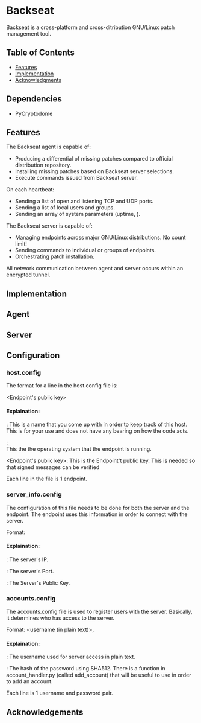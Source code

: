 # Backseat
Backseat is a cross-platform and cross-ditribution GNU/Linux patch management tool.

## Table of Contents
- [Features](#features)
- [Implementation](#implementation)
- [Acknowledgments](#acknowledgments)

## Dependencies
- PyCryptodome

## Features

The Backseat agent is capable of:
- Producing a differential of missing patches compared to official distribution repository.
- Installing missing patches based on Backseat server selections.  
- Execute commands issued from Backseat server.  

On each heartbeat:  
- Sending a list of open and listening TCP and UDP ports.  
- Sending a list of local users and groups.  
- Sending an array of system parameters (uptime, ).  

The Backseat server is capable of:  
-  Managing endpoints across major GNU/Linux distributions. No count limit!  
-  Sending commands to individual or groups of endpoints.  
-  Orchestrating patch installation.  

All network communication between agent and server occurs within an encrypted tunnel.

## Implementation

## Agent

## Server

## Configuration
### host.config
The format for a line in the host.config file is:

<Endpoint Name> <Endpoint OS> <Endpoint's public key>

#### Explaination:
<Endpoint Name>:
This is a name that you come up with in order to keep track of this
host. This is for your use and does not have any bearing on how the
code acts.

<Endpoint OS>:	 
This the the operating system that the endpoint is running.

<Endpoint's public key>:
This is the Endpoint't public key. This is needed so that signed
messages can be verified

Each line in the file is 1 endpoint.

### server_info.config
The configuration of this file needs to be done for both the server and the
endpoint. The endpoint uses this information in order to connect with the
server.

Format:
<Server IP> <Server Port> <Server Public Key>

#### Explaination:
<Server IP>: The server's IP.

<Server Port>: The server's Port.

<Server Public Key>: The Server's Public Key.

### accounts.config
The accounts.config file is used to register users with the server. Basically,
it determines who has access to the server.

Format:
<username (in plain text)>,<Hashed password>

#### Explaination:
<username>:
The username used for server access in plain text.

<Hashed password>:
The hash of the password using SHA512. There is a function in account_handler.py
(called add_account) that will be useful to use in order to add an account.

Each line is 1 username and password pair.





## Acknowledgements
